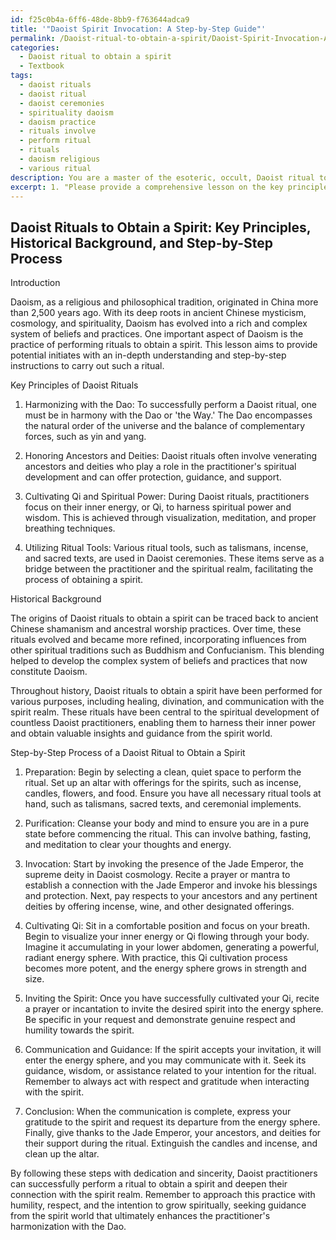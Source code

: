 ```yaml
---
id: f25c0b4a-6ff6-48de-8bb9-f763644adca9
title: '"Daoist Spirit Invocation: A Step-by-Step Guide"'
permalink: /Daoist-ritual-to-obtain-a-spirit/Daoist-Spirit-Invocation-A-Step-by-Step-Guide/
categories:
  - Daoist ritual to obtain a spirit
  - Textbook
tags:
  - daoist rituals
  - daoist ritual
  - daoist ceremonies
  - spirituality daoism
  - daoism practice
  - rituals involve
  - perform ritual
  - rituals
  - daoism religious
  - various ritual
description: You are a master of the esoteric, occult, Daoist ritual to obtain a spirit and education, you have written many textbooks on the subject in ways that provide students with rich and deep understanding of the subject. You are being asked to write textbook-like sections on a topic and you do it with full context, explainability, and reliability in accuracy to the true facts of the topic at hand, in a textbook style that a student would easily be able to learn from, in a rich, engaging, and contextual way. Always include relevant context (such as formulas and history), related concepts, and in a way that someone can gain deep insights from.
excerpt: 1. "Please provide a comprehensive lesson on the key principles, historical background, and step-by-step process of a Daoist ritual to obtain a spirit. Ensure that this information is presented in a clear and concise manner suitable for initiates seeking to deepen their understanding and practice of this occult technique."
---
```


## Daoist Rituals to Obtain a Spirit: Key Principles, Historical Background, and Step-by-Step Process 

Introduction

Daoism, as a religious and philosophical tradition, originated in China more than 2,500 years ago. With its deep roots in ancient Chinese mysticism, cosmology, and spirituality, Daoism has evolved into a rich and complex system of beliefs and practices. One important aspect of Daoism is the practice of performing rituals to obtain a spirit. This lesson aims to provide potential initiates with an in-depth understanding and step-by-step instructions to carry out such a ritual.

Key Principles of Daoist Rituals

1. Harmonizing with the Dao: To successfully perform a Daoist ritual, one must be in harmony with the Dao or 'the Way.' The Dao encompasses the natural order of the universe and the balance of complementary forces, such as yin and yang.

2. Honoring Ancestors and Deities: Daoist rituals often involve venerating ancestors and deities who play a role in the practitioner's spiritual development and can offer protection, guidance, and support.

3. Cultivating Qi and Spiritual Power: During Daoist rituals, practitioners focus on their inner energy, or Qi, to harness spiritual power and wisdom. This is achieved through visualization, meditation, and proper breathing techniques.

4. Utilizing Ritual Tools: Various ritual tools, such as talismans, incense, and sacred texts, are used in Daoist ceremonies. These items serve as a bridge between the practitioner and the spiritual realm, facilitating the process of obtaining a spirit.

Historical Background

The origins of Daoist rituals to obtain a spirit can be traced back to ancient Chinese shamanism and ancestral worship practices. Over time, these rituals evolved and became more refined, incorporating influences from other spiritual traditions such as Buddhism and Confucianism. This blending helped to develop the complex system of beliefs and practices that now constitute Daoism.

Throughout history, Daoist rituals to obtain a spirit have been performed for various purposes, including healing, divination, and communication with the spirit realm. These rituals have been central to the spiritual development of countless Daoist practitioners, enabling them to harness their inner power and obtain valuable insights and guidance from the spirit world.

Step-by-Step Process of a Daoist Ritual to Obtain a Spirit

1. Preparation: Begin by selecting a clean, quiet space to perform the ritual. Set up an altar with offerings for the spirits, such as incense, candles, flowers, and food. Ensure you have all necessary ritual tools at hand, such as talismans, sacred texts, and ceremonial implements.

2. Purification: Cleanse your body and mind to ensure you are in a pure state before commencing the ritual. This can involve bathing, fasting, and meditation to clear your thoughts and energy.

3. Invocation: Start by invoking the presence of the Jade Emperor, the supreme deity in Daoist cosmology. Recite a prayer or mantra to establish a connection with the Jade Emperor and invoke his blessings and protection. Next, pay respects to your ancestors and any pertinent deities by offering incense, wine, and other designated offerings.

4. Cultivating Qi: Sit in a comfortable position and focus on your breath. Begin to visualize your inner energy or Qi flowing through your body. Imagine it accumulating in your lower abdomen, generating a powerful, radiant energy sphere. With practice, this Qi cultivation process becomes more potent, and the energy sphere grows in strength and size.

5. Inviting the Spirit: Once you have successfully cultivated your Qi, recite a prayer or incantation to invite the desired spirit into the energy sphere. Be specific in your request and demonstrate genuine respect and humility towards the spirit.

6. Communication and Guidance: If the spirit accepts your invitation, it will enter the energy sphere, and you may communicate with it. Seek its guidance, wisdom, or assistance related to your intention for the ritual. Remember to always act with respect and gratitude when interacting with the spirit.

7. Conclusion: When the communication is complete, express your gratitude to the spirit and request its departure from the energy sphere. Finally, give thanks to the Jade Emperor, your ancestors, and deities for their support during the ritual. Extinguish the candles and incense, and clean up the altar.

By following these steps with dedication and sincerity, Daoist practitioners can successfully perform a ritual to obtain a spirit and deepen their connection with the spirit realm. Remember to approach this practice with humility, respect, and the intention to grow spiritually, seeking guidance from the spirit world that ultimately enhances the practitioner's harmonization with the Dao.
